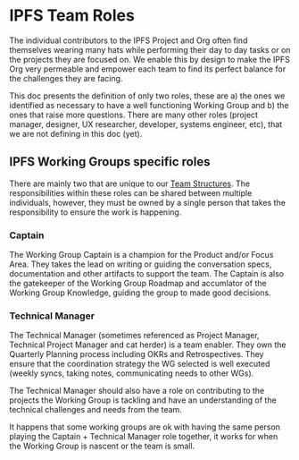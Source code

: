 # IPFS Team Roles

The individual contributors to the IPFS Project and Org often find themselves wearing many hats while performing their day to day tasks or on the projects they are focused on. We enable this by design to make the IPFS Org very permeable and empower each team to find its perfect balance for the challenges they are facing.

This doc presents the definition of only two roles, these are a) the ones we identified as necessary to have a well functioning Working Group and b) the ones that raise more questions. There are many other roles (project manager, designer, UX researcher, developer, systems engineer, etc), that we are not defining in this doc (yet).

## IPFS Working Groups specific roles

There are mainly two that are unique to our [Team Structures](TEAM_STRUCTURES.md). The responsibilities within these roles can be shared between multiple individuals, however, they must be owned by a single person that takes the responsibility to ensure the work is happening.

### Captain

The Working Group Captain is a champion for the Product and/or Focus Area. They takes the lead on writing or guiding the conversation specs, documentation and other artifacts to support the team. The Captain is also the gatekeeper of the Working Group Roadmap and accumlator of the Working Group Knowledge, guiding the group to made good decisions.

### Technical Manager

The Technical Manager (sometimes referenced as Project Manager, Technical Project Manager and cat herder) is a team enabler. They own the Quarterly Planning process including OKRs and Retrospectives. They ensure that the coordination strategy the WG selected is well executed (weekly syncs, taking notes, communicating needs to other WGs).

The Technical Manager should also have a role on contributing to the projects the Working Group is tackling and have an understanding of the technical challenges and needs from the team.

It happens that some working groups are ok with having the same person playing the Captain + Technical Manager role together, it works for when the Working Group is nascent or the team is small.
